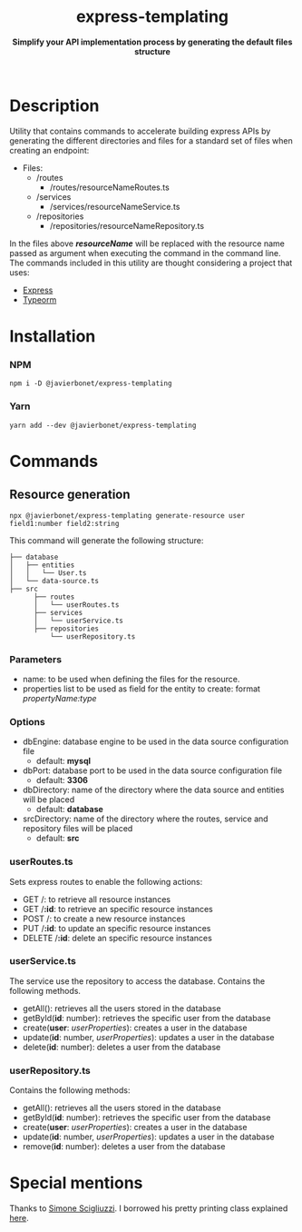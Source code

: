 <h1 align="center"> express-templating </h1>
<p align="center">
  <b>Simplify your API implementation process by generating the default files structure</b>
</p>

<br>

# Description

Utility that contains commands to accelerate building express APIs by generating the different directories and files for a standard set of files when creating an endpoint:
  - Files:
    - /routes
      - /routes/resourceNameRoutes.ts
    - /services
      - /services/resourceNameService.ts
    - /repositories
      - /repositories/resourceNameRepository.ts

In the files above ***resourceName*** will be replaced with the resource name passed as argument when executing the command in the command line.
The commands included in this utility are thought considering a project that uses:
  - [Express](https://expressjs.com/)
  - [Typeorm](https://typeorm.io/)

# Installation
  ### NPM
  `npm i -D @javierbonet/express-templating`
  ### Yarn
  `yarn add --dev @javierbonet/express-templating`

# Commands

  ## Resource generation
  `npx @javierbonet/express-templating generate-resource user  field1:number field2:string`

  This command will generate the following structure:

  ```
  ├── database
  │   ├── entities
  │   │   └── User.ts
  │   └── data-source.ts
  ├── src
        ├── routes
        │   └── userRoutes.ts
        ├── services
        │   └── userService.ts
        ├── repositories
            └── userRepository.ts
  ``` 
  ### Parameters
  - name: to be used when defining the files for the resource.
  - properties list to be used as field for the entity to create: format *propertyName:type*
  
  ### Options
  - dbEngine: database engine to be used in the data source configuration file
    - default: **mysql**
  - dbPort: database port to be used in the data source configuration file
    - default: **3306**
  - dbDirectory: name of the directory where the data source and entities will be placed
    - default: **database**
  - srcDirectory: name of the directory where the routes, service and repository files will be placed
    - default: **src**

  ### userRoutes.ts
  Sets express routes to enable the following actions:
  - GET /: to retrieve all resource instances
  - GET /**:id**: to retrieve an specific resource instances
  - POST /: to create a new resource instances
  - PUT /**:id**: to update an specific resource instances
  - DELETE /**:id**: delete an specific resource instances

  ### userService.ts
  The service use the repository to access the database. Contains the following methods.
  - getAll(): retrieves all the users stored in the database
  - getById(**id**: number): retrieves the specific user from the database
  - create(**user**: *userProperties*): creates a user in the database
  - update(**id**: number, *userProperties*): updates a user in the database
  - delete(**id**: number): deletes a user from the database
  
  ### userRepository.ts
  Contains the following methods:
  - getAll(): retrieves all the users stored in the database
  - getById(**id**: number): retrieves the specific user from the database
  - create(**user**: *userProperties*): creates a user in the database
  - update(**id**: number, *userProperties*): updates a user in the database
  - remove(**id**: number): deletes a user from the database

# Special mentions

  Thanks to [Simone Scigliuzzi](https://medium.com/@simonescigliuzzi). I borrowed his pretty printing class explained [here](https://medium.com/@simonescigliuzzi/creating-a-pretty-console-for-your-nodejs-applications-81a713353554).


